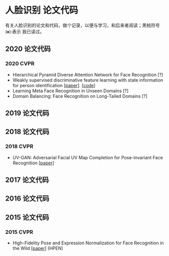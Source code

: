 # 人脸识别 论文代码
有关人脸识别的论文和代码，做个记录，以便与学习，和后来者阅读；黑桃符号(&spades;):表示 我已读过。
## 2020 论文代码

### 2020 CVPR
- Hierarchical Pyramid Diverse Attention Network for Face Recognition [?] 
- Weakly supervised discriminative feature learning with state information for person identification [[paper](https://arxiv.org/pdf/2002.11939.pdf)]. [[code](https://github.com/KovenYu/state-information)]
- Learning Meta Face Recognition in Unseen Domains [?]
- Domain Balancing: Face Recognition on Long-Tailed Domains [?]
## 2019 论文代码


## 2018 论文代码
### 2018 CVPR
- UV-GAN: Adversarial Facial UV Map Completion for Pose-invariant Face Recognition [[paper](http://openaccess.thecvf.com/content_cvpr_2018/html/Deng_UV-GAN_Adversarial_Facial_CVPR_2018_paper.html)] 

## 2017 论文代码

## 2016 论文代码

## 2015 论文代码
### 2015 CVPR
- High-Fidelity Pose and Expression Normalization for Face Recognition in the Wild [[paper](https://www.cv-foundation.org/openaccess/content_cvpr_2015/html/Zhu_High-Fidelity_Pose_and_2015_CVPR_paper.html)] (HPEN)
